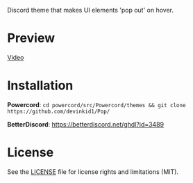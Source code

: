 Discord theme that makes UI elements 'pop out' on hover.

# Preview

[Video](https://i.imgur.com/1fvOejU.mp4)

# Installation

**Powercord**: `cd powercord/src/Powercord/themes && git clone https://github.com/devinkid1/Pop/`

**BetterDiscord**: https://betterdiscord.net/ghdl?id=3489

# License

See the [LICENSE](LICENSE) file for license rights and limitations (MIT).
